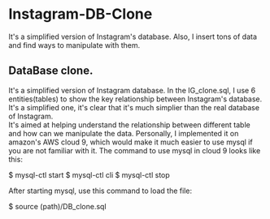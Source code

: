 # Instagram-DB-Clone
It's a simplified version of Instagram's database. Also, I insert tons of data and find ways to manipulate with them.  
## DataBase clone.
It's a simplified version of Instagram database. In the IG_clone.sql, I use 6 entities(tables) to show the key relationship between Instagram's database. It's a simplified one, it's clear that it's much simplier than the real database of Instagram.   
It's aimed at helping understand the relationship between different table and how can we manipulate the data.
Personally, I implemented it on amazon's AWS cloud 9, which would make it much easier to use mysql if you are not familiar with it.
The command to use mysql in cloud 9 looks like this:

$ mysql-ctl start
$ mysql-ctl cli
$ mysql-ctl stop

After starting mysql, use this command to load the file:

$ source (path)/DB_clone.sql
